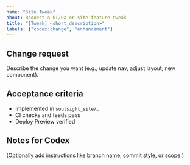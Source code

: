 ```yaml
---
name: "Site Tweak"
about: Request a UI/UX or site feature tweak
title: "[Tweak] <short description>"
labels: ["codex:change", "enhancement"]
---
```


## Change request
Describe the change you want (e.g., update nav, adjust layout, new component).

## Acceptance criteria
- Implemented in `soulsight_site/…`
- CI checks and feeds pass
- Deploy Preview verified

## Notes for Codex
(Optionally add instructions like branch name, commit style, or scope.)
